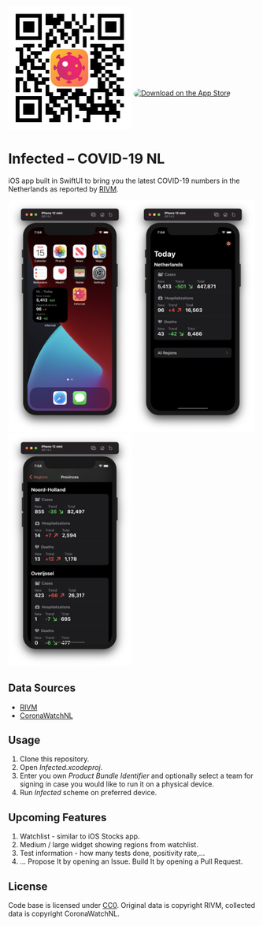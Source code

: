 <img src=./assets/qr-code.jpg width=250>
<a href="https://apps.apple.com/us/app/infected-covid-19-nl/id1537441887?itsct=apps_box&amp;itscg=30200" style="display: inline-block; overflow: hidden; border-top-left-radius: 13px; border-top-right-radius: 13px; border-bottom-right-radius: 13px; border-bottom-left-radius: 13px; width: 250px; height: 83px;"><img src="https://tools.applemediaservices.com/api/badges/download-on-the-app-store/black/en-US?size=250x83&amp;releaseDate=1605744000&h=139e16d48710b88c0ea28e96c3136a53" alt="Download on the App Store" style="border-top-left-radius: 13px; border-top-right-radius: 13px; border-bottom-right-radius: 13px; border-bottom-left-radius: 13px; width: 250px; height: 83px;"></a>

# Infected – COVID-19 NL
iOS app built in SwiftUI to bring you the latest COVID-19 numbers in the Netherlands as reported by [RIVM](https://data.rivm.nl/covid-19/).

<img src=./assets/screenshot-widget.png width=250><img src=./assets/screenshot-today.png width=250><img src=./assets/screenshot-provinces.png width=250>

## Data Sources
- [RIVM](https://data.rivm.nl/covid-19/)
- [CoronaWatchNL](https://github.com/J535D165/CoronaWatchNL)

## Usage
1. Clone this repository.
1. Open _Infected.xcodeproj_.
1. Enter you own _Product Bundle Identifier_ and optionally select a team for signing in case you would like to run it on a physical device.
1. Run _Infected_ scheme on preferred device.

## Upcoming Features
1. Watchlist - similar to iOS Stocks app.
1. Medium / large widget showing regions from watchlist.
1. Test information - how many tests done, positivity rate,...
1. ... Propose It by opening an Issue. Build It by opening a Pull Request.

## License
Code base is licensed under [CC0](https://creativecommons.org/share-your-work/public-domain/cc0/). Original data is copyright RIVM, collected data is copyright CoronaWatchNL. 